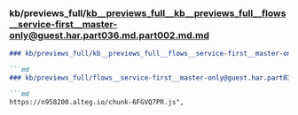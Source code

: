 ### kb/previews_full/kb__previews_full__kb__previews_full__flows__service-first__master-only@guest.har.part036.md.part002.md.md

```md
### kb/previews_full/kb__previews_full__flows__service-first__master-only@guest.har.part036.md.part002.md

```md
### kb/previews_full/flows__service-first__master-only@guest.har.part036.md (part 002)

```md
https://n958200.alteg.io/chunk-6FGVQ7PR.js",
                     
```

```

```

```
